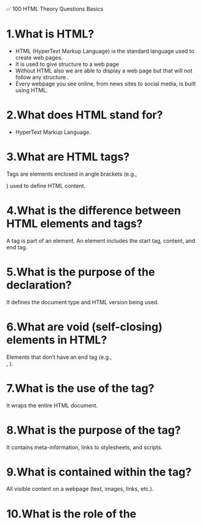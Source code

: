 ✅ 100 HTML Theory Questions
Basics

# 1.What is HTML?
- HTML (HyperText Markup Language) is the standard language used to create web pages.
- It is used to give structure to a web page
- Without HTML also we are able to display a web page but that will not follow any structure .
- Every webpage you see online, from news sites to social media, is built using HTML. 
# 2.What does HTML stand for?

- HyperText Markup Language.

# 3.What are HTML tags?

Tags are elements enclosed in angle brackets (e.g., <p>) used to define HTML content.

# 4.What is the difference between HTML elements and tags?

A tag is part of an element. An element includes the start tag, content, and end tag.

# 5.What is the purpose of the <!DOCTYPE html> declaration?

It defines the document type and HTML version being used.

# 6.What are void (self-closing) elements in HTML?

Elements that don’t have an end tag (e.g., <br>, <img>).

# 7.What is the use of the <html> tag?

It wraps the entire HTML document.

# 8.What is the purpose of the <head> tag?

It contains meta-information, links to stylesheets, and scripts.

# 9.What is contained within the <body> tag?

All visible content on a webpage (text, images, links, etc.).

# 10.What is the role of the <title> tag?

It sets the title of the webpage shown in the browser tab.

Text & Formatting

# 11.What does the <h1> to <h6> tag represent?

Headings from most to least important.

# 12.What does the <p> tag do?

It defines a paragraph.

# 13.What is the difference between <strong> and <b>?

<strong> indicates importance; <b> just makes text bold.

# 14.What is the difference between <em> and <i>?

<em> adds emphasis; <i> italicizes text visually only.

# 15.What is the <br> tag used for?

To insert a line break.

# 16.How is a horizontal line created in HTML?

Using the <hr> tag.

# 17.What is the difference between pre and code?

&lt;pre&gt; preserves spacing and formatting; <code> is for inline code.

# 18. What does the <blockquote> tag do?

It defines a block of quoted text.

# 19.What is the <abbr> tag used for?

To define abbreviations or acronyms.

# 20.What does the <mark> tag represent?

Highlighted or marked text.
# 3 What is the <a> tag used for?

To create hyperlinks.

# 3 How do you open a link in a new tab using HTML?

Add target="_blank" to the <a> tag.

# 3 What are relative and absolute URLs?

Relative: relative to the current page; Absolute: full URL with protocol.

# 3 How do you create an image in HTML?

Using <img src="image.jpg" alt="description">.

# 3 What is the use of the alt attribute in the <img> tag?

Describes the image for accessibility and when image fails to load.

# 3 Can an image be used as a link? How?

Yes, by wrapping it in an <a> tag: <a href="url"><img src="..."></a>.

# 3 What is an image map?

A way to make different areas of a single image clickable using <map> and <area>.

# 3 What is the title attribute in an anchor tag?

Shows additional info when hovered over.

# 3 How do you link to a section within the same page?

Use id and href="#id".

# 3 How do you make an email link in HTML?

<a href="mailto:someone@example.com">Email Us</a>.

Lists

# 3 What are the types of lists in HTML?

Ordered (<ol>), Unordered (<ul>), and Definition lists (<dl>).

# 3 What is the difference between <ul> and <ol>?

<ul> creates a bulleted list; <ol> creates a numbered list.

# 3 What is the <dl> tag used for?

To define a description list.

# 3 What do <dt> and <dd> stand for?

<dt> defines the term; <dd> defines the description.

# 3 Can you nest lists in HTML?

Yes, lists can be nested inside list items.

Tables

# 3 How do you create a table in HTML?

Using <table>, <tr>, <th>, and <td> tags.

# 3 What does the <tr> tag do?

Defines a table row.

# 3 What is the difference between <td> and <th>?

<td> defines standard cells; <th> defines header cells.

# 3 What are colspan and rowspan attributes?

They allow a cell to span multiple columns or rows.

# 3 What is the <caption> tag used for in tables?

To add a title or explanation to a table.

Forms

# 3 What is the <form> tag used for?

It defines a form that can collect user input.

# 3 What are the common input types in HTML?

text, password, email, radio, checkbox, submit, etc.

# 3 What is the use of the action attribute in forms?

Specifies the URL to send form data.

# 3 What is the use of the method attribute?

Defines HTTP method: GET or POST.

# 3 What is the purpose of the <label> tag?

It binds a label to a specific input.

# 3 What is the difference between <input type="text"> and <textarea>?

<input> is for single-line; <textarea> is for multi-line text.

# 3 What is the <select> tag used for?

To create dropdown lists.

# 3 What is the <fieldset> and <legend> tag?

<fieldset> groups form elements; <legend> provides a caption.

# 3 What is the purpose of the required attribute?

Makes a field mandatory to submit.

# 3 What is the placeholder attribute?

Displays text in an empty input field for guidance.
# 3 What are semantic tags?

Tags that clearly define their content’s meaning (e.g., <article>, <section>).

# 3 What is the difference between <div> and <section>?

<div> is generic; <section> has semantic meaning.

# 3 What is the <article> tag used for?

For independent, self-contained content.

# 3 What does the <header> tag represent?

A container for introductory content or navigational links.

# 3 What is the <footer> tag used for?

Contains footer information for its nearest section or the page.

# 3 What is the <nav> tag?

Defines a block of navigation links.

# 3 What is the purpose of <main>?

Denotes the primary content of a document.

# 3 What is the <aside> tag used for?

For side content, like ads or related links.

# 3 What is the difference between <span> and <div>?

<div> is a block-level element; <span> is inline.

# 3 Why are semantic elements important for accessibility and SEO?

They help screen readers and search engines understand page structure.

Multimedia & Embeds

# 3 What is the <audio> tag used for?

To embed audio files.

# 3 What is the <video> tag used for?

To embed video files.

# 3 What is the controls attribute in <audio> and <video>?

It displays built-in playback controls.

# 3 What is the <source> tag used for?

Specifies multiple media sources.

# 3 How do you embed a YouTube video in HTML?

Using the <iframe> tag with the video URL.

# 3 What is the <embed> tag used for?

To embed external content (like PDFs, Flash).

# 3 What is the <object> tag used for?

Embeds multimedia or external resources.

# 3 What is the difference between <embed> and <object>?

<object> is more versatile; <embed> is simpler.

# 3 What is the <iframe> tag used for?

To embed another HTML page within the current one.

# 3 What are sandbox attributes in iframes?

Restrict iframe content behavior for security.

Meta Tags & Head

# 3 What are meta tags?

Tags that provide metadata about the document.

# 3 What does <meta charset="UTF-8"> do?

Sets character encoding to UTF-8.

# 3 What is the use of <meta name="viewport">?

Controls layout on mobile browsers.

# 3 How to redirect a page using meta tag?

<meta http-equiv="refresh" content="5;url=page.html">.

# 3 What is the difference between <link> and <style> tags?

<link> references external CSS; <style> includes internal CSS.

# 3 What is the <base> tag used for?

Sets a base URL for all relative links.

# 3 What does <meta name="description"> do?

Adds a page description used by search engines.

# 3 How do you specify keywords in HTML?

Using <meta name="keywords" content="html, web">.

# 3 What is a favicon?

A small icon shown in the browser tab.

# 3 How to include a favicon?

<link rel="icon" href="favicon.ico">.

Miscellaneous

# 3 What is the role of comments in HTML?

To add notes or explanations in code (<!-- comment -->).

# 3 Can HTML be case-sensitive?

No, HTML is not case-sensitive.

# 3 What is the purpose of data-* attributes?

Store extra custom data.

# 3 What are global attributes?

Attributes applicable to any HTML element (e.g., id, class, style).

# 3 What is progressive enhancement?

Designing for basic functionality first, then enhancing.

# 3 What is graceful degradation?

Designing rich features that degrade gracefully in older browsers.

# 3 What are custom data attributes?

Attributes starting with data- used to store custom data.

# 3 What is ARIA in HTML?

Accessible Rich Internet Applications—improves accessibility.

# 3 What is the role of the lang attribute in HTML?

Specifies the language of the content.

# 3 What is the difference between HTML and XHTML?

XHTML is stricter and XML-based.

APIs & HTML5

# 3 What is HTML5?

The latest version of HTML with new elements and APIs.

# 3 What is the Canvas API in HTML5?

Used for drawing graphics with JavaScript.

# 3 What is the Drag and Drop API?

Allows drag-and-drop functionality in HTML elements.

# 3 What is the Geolocation API?

Allows access to the user’s location.

# 3 What is Web Storage in HTML5?

LocalStorage and SessionStorage for storing data locally.

# 3 What is the difference between LocalStorage and SessionStorage?

LocalStorage persists; SessionStorage lasts only per session.

# 3 What is the <details> tag used for?

To create a collapsible element.

# 3 What is the <summary> tag?

Provides a summary for <details>.

# 3 What is the <template> tag used for?

Holds client-side content that is not rendered when the page loads.

# 3 What is the purpose of the <noscript> tag?
- Provides fallback content for users with JavaScript disabled.


